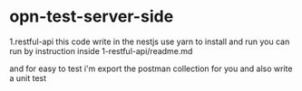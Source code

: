 # opn-test-server-side

1.restful-api
this code write in the nestjs use yarn to install and run you can run by
instruction inside 1-restful-api/readme.md

and for easy to test i'm export the postman collection for you and also write a unit test
